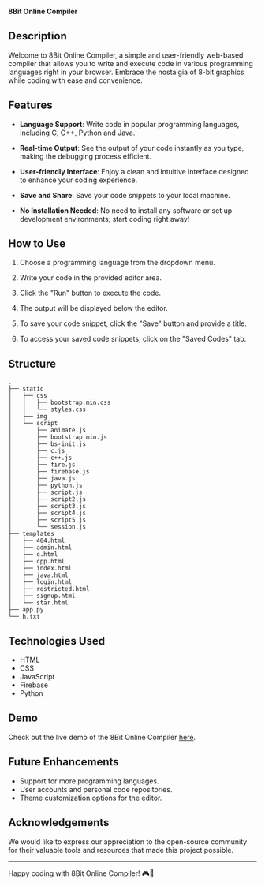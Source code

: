 **8Bit Online Compiler**




## Description

Welcome to 8Bit Online Compiler, a simple and user-friendly web-based compiler that allows you to write and execute code in various programming languages right in your browser. Embrace the nostalgia of 8-bit graphics while coding with ease and convenience.

## Features

- **Language Support**: Write code in popular programming languages, including C, C++, Python and Java.

- **Real-time Output**: See the output of your code instantly as you type, making the debugging process efficient.

- **User-friendly Interface**: Enjoy a clean and intuitive interface designed to enhance your coding experience.

- **Save and Share**: Save your code snippets to your local machine.

- **No Installation Needed**: No need to install any software or set up development environments; start coding right away!

## How to Use

1. Choose a programming language from the dropdown menu.

2. Write your code in the provided editor area.

3. Click the "Run" button to execute the code.

4. The output will be displayed below the editor.

5. To save your code snippet, click the "Save" button and provide a title.

6. To access your saved code snippets, click on the "Saved Codes" tab.

## Structure
```
.
├── static
│   ├── css
│   │   ├── bootstrap.min.css
│   │   └── styles.css
│   ├── img
│   └── script
│       ├── animate.js
│       ├── bootstrap.min.js
│       ├── bs-init.js
│       ├── c.js
│       ├── c++.js
│       ├── fire.js
│       ├── firebase.js
│       ├── java.js
│       ├── python.js
│       ├── script.js
│       ├── script2.js
│       ├── script3.js
│       ├── script4.js
│       ├── script5.js
│       └── session.js
├── templates
│   ├── 404.html
│   ├── admin.html
│   ├── c.html
│   ├── cpp.html
│   ├── index.html
│   ├── java.html
│   ├── login.html
│   ├── restricted.html
│   ├── signup.html
│   └── star.html
├── app.py
└── h.txt

```

## Technologies Used

- HTML
- CSS
- JavaScript
- Firebase
- Python

## Demo

Check out the live demo of the 8Bit Online Compiler [here](https://myuniqueflaskapp.azurewebsites.net/).

## Future Enhancements

- Support for more programming languages.
- User accounts and personal code repositories.
- Theme customization options for the editor.


## Acknowledgements

We would like to express our appreciation to the open-source community for their valuable tools and resources that made this project possible.

---
Happy coding with 8Bit Online Compiler! 🎮🚀
